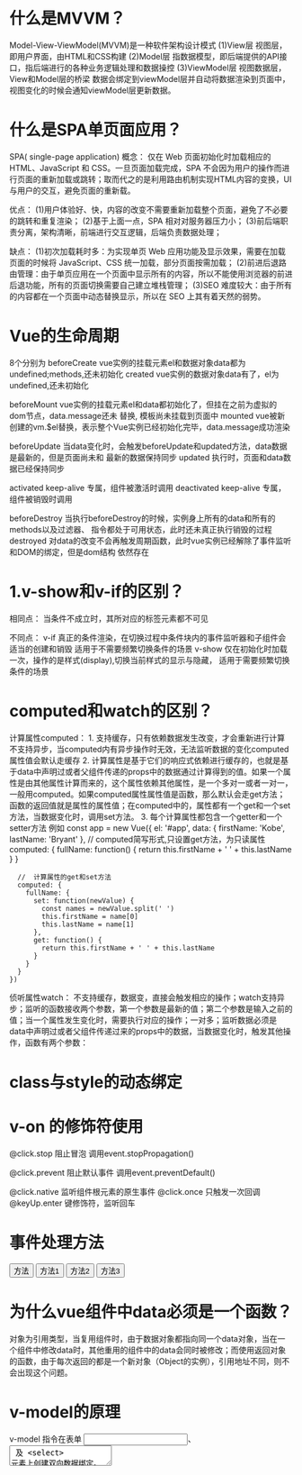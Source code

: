 # 什么是MVVM？
Model-View-ViewModel(MVVM)是一种软件架构设计模式
(1)View层
视图层，即用户界面，由HTML和CSS构建
(2)Model层
指数据模型，即后端提供的API接口，指后端进行的各种业务逻辑处理和数据操控
(3)ViewModel层
视图数据层，View和Model层的桥梁
数据会绑定到viewModel层并自动将数据渲染到页面中，视图变化的时候会通知viewModel层更新数据。

# 什么是SPA单页面应用？
SPA( single-page application)
概念：
仅在 Web 页面初始化时加载相应的 HTML、JavaScript 和 CSS。一旦页面加载完成，SPA 不会因为用户的操作而进行页面的重新加载或跳转；取而代之的是利用路由机制实现HTML内容的变换，UI与用户的交互，避免页面的重新载。

优点：
(1)用户体验好、快，内容的改变不需要重新加载整个页面，避免了不必要的跳转和重复渲染；
(2)基于上面一点，SPA 相对对服务器压力小；
(3)前后端职责分离，架构清晰，前端进行交互逻辑，后端负责数据处理；

缺点：
(1)初次加载耗时多：为实现单页 Web 应用功能及显示效果，需要在加载页面的时候将 JavaScript、CSS 统一加载，部分页面按需加载；
(2)前进后退路由管理：由于单页应用在一个页面中显示所有的内容，所以不能使用浏览器的前进后退功能，所有的页面切换需要自己建立堆栈管理；
(3)SEO 难度较大：由于所有的内容都在一个页面中动态替换显示，所以在 SEO 上其有着天然的弱势。

# Vue的生命周期
8个分别为
beforeCreate  vue实例的挂载元素el和数据对象data都为undefined;methods,还未初始化
created       vue实例的数据对象data有了，el为undefined,还未初始化


beforeMount   vue实例的挂载元素el和data都初始化了，但挂在之前为虚拟的dom节点，data.message还未
              替换, 模板尚未挂载到页面中
mounted       vue被新创建的vm.$el替换，表示整个Vue实例已经初始化完毕，data.message成功渲染


beforeUpdate  当data变化时，会触发beforeUpdate和updated方法，data数据是最新的，但是页面尚未和
              最新的数据保持同步
updated       执行时，页面和data数据已经保持同步


activated     keep-alive 专属，组件被激活时调用
deactivated   keep-alive 专属，组件被销毁时调用


beforeDestroy 当执行beforeDestroy的时候，实例身上所有的data和所有的methods以及过滤器、
              指令都处于可用状态，此时还未真正执行销毁的过程
destroyed     对data的改变不会再触发周期函数，此时vue实例已经解除了事件监听和DOM的绑定，但是dom结构
              依然存在

# 1.v-show和v-if的区别？
相同点： 当条件不成立时，其所对应的标签元素都不可见

不同点：
v-if   真正的条件渲染，在切换过程中条件块内的事件监听器和子组件会适当的创建和销毁
       适用于不需要频繁切换条件的场景
v-show 仅在初始化时加载一次，操作的是样式(display),切换当前样式的显示与隐藏，
       适用于需要频繁切换条件的场景

# computed和watch的区别？
计算属性computed：
    1. 支持缓存，只有依赖数据发生改变，才会重新进行计算不支持异步，当computed内有异步操作时无效，无法监听数据的变化computed 属性值会默认走缓存
    2. 计算属性是基于它们的响应式依赖进行缓存的，也就是基于data中声明过或者父组件传递的props中的数据通过计算得到的值。如果一个属性是由其他属性计算而来的，这个属性依赖其他属性，是一个多对一或者一对一，一般用computed。如果computed属性属性值是函数，那么默认会走get方法；函数的返回值就是属性的属性值；在computed中的，属性都有一个get和一个set方法，当数据变化时，调用set方法。
    3. 每个计算属性都包含一个getter和一个setter方法
    例如
    const app = new Vue({
      el: '#app',
      data: {
        firstName: 'Kobe',
        lastName: 'Bryant'
      },
      // computed简写形式,只设置get方法，为只读属性
      computed: {
        fullName: function() {
          return this.firstName + ' ' + this.lastName
        }
      }

      //  计算属性的get和set方法 
      computed: {
        fullName: {
          set: function(newValue) {
            const names = newValue.split(' ')
            this.firstName = name[0]
            this.lastName = name[1]
          },
          get: function() {
            return this.firstName + ' ' + this.lastName
          }
        }
      }
    })    

侦听属性watch：
    不支持缓存，数据变，直接会触发相应的操作；watch支持异步；监听的函数接收两个参数，第一个参数是最新的值；第二个参数是输入之前的值；当一个属性发生变化时，需要执行对应的操作；一对多；监听数据必须是data中声明过或者父组件传递过来的props中的数据，当数据变化时，触发其他操作，函数有两个参数：

# class与style的动态绑定







# v-on 的修饰符使用
@click.stop  阻止冒泡  调用event.stopPropagation()
<!-- 阻止单击事件继续传播 -->
<a v-on:click.stop="doThis"></a>
@click.prevent  阻止默认事件   调用event.preventDefault()
<!-- 提交事件不再重载页面 -->
<form v-on:submit.prevent="onSubmit"></form>
<!-- 修饰符可以串联 -->
<a v-on:click.stop.prevent="doThat"></a>
@click.native  监听组件根元素的原生事件
@click.once  只触发一次回调
@keyUp.enter  键修饰符，监听回车

# 事件处理方法
<body>
  <div id="app">
    <button @click="say()">方法</button>
    <!-- 没有参数()可以直接省略，有括号必须传入参数，否则为undefined -->
    <button @click="say1">方法1</button>
    <button @click="say2('hi')">方法2</button>
    <!-- 通过$event访问原始的DOM事件 -->
    <button @click="say3(message, $event)">方法3</button>
  </div>
  <script src="https://cdn.jsdelivr.net/npm/vue/dist/vue.js"></script>
  <script>
    const app = new Vue({
      el: "#app",
      data: {
        message: "你好啊"
      },
      methods: {
        say(event){
          console.log(event);  //undefined
        },
        say1: function(event){
          // 会自动传入一个event
          console.log(event);  //MouseEvent
          console.log(this.message);   //你好啊
        },
        say2: function(a) {
          console.log(a);  //hi
        },
        say3: function(b,event) {
          console.log(b,event);  //你好啊   MouseEvent
        }
      },
    })      
  </script>
</body>



# 为什么vue组件中data必须是一个函数？
   对象为引用类型，当复用组件时，由于数据对象都指向同一个data对象，当在一个组件中修改data时，其他重用的组件中的data会同时被修改；而使用返回对象的函数，由于每次返回的都是一个新对象（Object的实例），引用地址不同，则不会出现这个问题。

# v-model的原理
v-model 指令在表单 <input>、<textarea> 及 <select> 元素上创建双向数据绑定。
1. text 和 textarea 元素使用 value property 和 input 事件；
2. checkbox 和 radio 使用 checked property 和 change 事件；
3. select 字段将 value 作为 prop 并将 change 作为事件。
<body>
  <div id="app">
    <!-- v-model实现双向绑定 -->
    <!-- <input type="text" v-model="message"> -->

    <!-- 实现双向绑定方法二 -->
    <!-- <input type="text" :value="message" @input="valueChange"> -->
    <input type="text" :value="message" @input="message = $event.target.value">

    <h2>{{message}}</h2>
  </div>

  <script src="https://cdn.jsdelivr.net/npm/vue/dist/vue.js"></script>
  <script>
    const app = new Vue({
      el: '#app',
      data: {
        message: '你好啊'
      },
      methods: {
        // 会默认传入一个event参数
        valueChange(event) {
          this.message = event.target.value
        }
      },
    })
  </script>  
</body>


# Vue组件的通信方式
常见使用场景可以分为三类：
父子组件通信、兄弟组件通信、跨级通信

常见的几种通信方式
(1) props / $emit                     适用于父子组件通信
(2) ref="组件名" this.$refs.组件名     适用于父子组件通信
(3) $parent / $children               适用于父子组件通信
(4) EventBus 事件总线 $emit / $son     适用于父子、隔代、兄弟组件通信
(5) vuex                              适用于父子、隔代、兄弟组件通信
(6) provide / inject                  适用于隔代组件通信
(7) $attrs / $listeners               适用于隔代组件通信
 
### vuex

# vuex的使用
Vuex：专为 Vue.js 应用程序开发的状态管理模式
格式：
const store = new Vuex.Store({
  state:{},
  getters:{},
  mutations:{},
  actions:{}
})
主要模块为
state:用于设置默认的初始状态  
getters:相当于Vue中的计算属性computed，getter 的返回值会根据它的依赖被缓存起来，
        且只有当它的依赖值发生了改变才会被重新计算

        接收两个参数分别为(state,getters)
mutations: 包括两个部分为 
            1 字符串的事件类型(type)  
            2 一个回调函数(handler)参数为(state,payload)

            state状态更新的唯一方式：
            在组件中使用this.$store.commit('mutations中的方法名'，payload) 提交mutation
            且必须为同步函数
actions: 用于提交mutation,而不是直接变更状态，可以包含任意异步操作
            组件中使用this.$store.dispatch('actions中的方法名'，data)
            mutations中使用this.$store.commit('mutations中的方法名'，data)
modules: 允许将单一的store拆分成多个store且同时保存在单一的状态树中


### vue-router
#  vue-router中常用的hash和history路由模式实现原理
（1）hash 模式的实现原理
（2）history 模式的实现原理

# 对keep-alive的了解
是 Vue 内置的一个组件，可以使被包含的组件保留状态，避免重新渲染

1.一般结合路由和动态组件一起使用，用于缓存组件；
2.提供 include 和 exclude 属性，两者都支持字符串或正则表达式
  include 表示只有名称匹配的组件会被缓存，
  exclude 表示任何名称匹配的组件都不会被缓存 ，其中 exclude 的优先级比 include 高；
3.对应两个钩子函数 activated 和 deactivated 
  当组件被激活时，触发钩子函数 activated，当组件被移除时，触发钩子函数 deactivated。

# Vue不能检测的数组变动
1.利用索引直接设置一个数组项时，例如：vm.items[indexOfItem] = newValue
  解决方法： Vue.set(vm.items, indexOfItem, newValue)
2.修改数组的长度时，例如：vm.items.length = newLength
  解决方法： vm.items.splice(newLength)

# assets和static的区别？
assets中的文件在运行npm run build的时候会打包，简单来说就是会被压缩体积，代码格式化之类的。打包之后也会放到static中。

static中的文件则不会被打包。

# $nextTick是什么？
在DOM更新完毕之后执行一个回调
<template>
  <div :class="$style.behavior">
    <TopView :cparams="params" ref="bb"></TopView>
  </div>
</template>
export default {
  created() {
    console.log('bbbbbbbbbbbbbbbbb', this.$refs.bb);
    this.$nextTick(() => {
    // 响应式发生修改页面渲染完成之后触发
    //在DOM更新完毕之后执行一个回调
    console.log('bbbbbbbbbbbbbbbbb', this.$refs.bb);
    });
    setTimeout(this.setOptions, 500);
  }
}

结果为
bbbbbbbbbbbbbbbbb  undefined
bbbbbbbbbbbbbbbbb  打印出当前组件
可用于加载中，模拟延迟效果